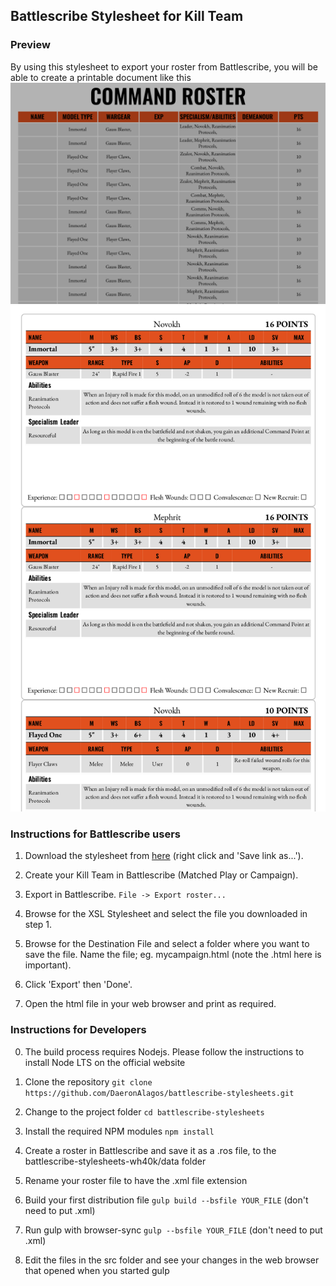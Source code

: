 ## Battlescribe Stylesheet for Kill Team

### Preview

By using this stylesheet to export your roster from Battlescribe, you will be able to create a printable document like this
![](https://github.com/DaeronAlagos/battlescribe-stylesheets/blob/style-updates/demo/demo-roster.png)
![](https://github.com/DaeronAlagos/battlescribe-stylesheets/blob/style-updates/demo/demo-cards.png)


### Instructions for Battlescribe users

1. Download the stylesheet from [here](https://raw.githubusercontent.com/DaeronAlagos/battlescribe-stylesheets/master/dist/stylesheet.xsl) (right click and 'Save link as...').

2. Create your Kill Team in Battlescribe (Matched Play or Campaign).

3. Export in Battlescribe.
  `File -> Export roster...`
  
4. Browse for the XSL Stylesheet and select the file you downloaded in step 1.

5. Browse for the Destination File and select a folder where you want to save the file. Name the file; eg. mycampaign.html (note the .html here is important).

6. Click 'Export' then 'Done'.

7. Open the html file in your web browser and print as required.

### Instructions for Developers

0. The build process requires Nodejs. Please follow the instructions to install Node LTS on the official website

1. Clone the repository
  `git clone https://github.com/DaeronAlagos/battlescribe-stylesheets.git`

2. Change to the project folder `cd battlescribe-stylesheets`

3. Install the required NPM modules `npm install`

4. Create a roster in Battlescribe and save it as a .ros file, to the battlescribe-stylesheets-wh40k/data folder

5. Rename your roster file to have the .xml file extension

6. Build your first distribution file `gulp build --bsfile YOUR_FILE` (don't need to put .xml)

7. Run gulp with browser-sync `gulp --bsfile YOUR_FILE` (don't need to put .xml)

8. Edit the files in the src folder and see your changes in the web browser that opened when you started gulp